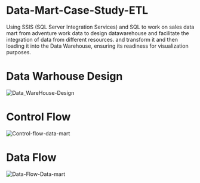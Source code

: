 ﻿# Data-Mart-Case-Study-ETL
Using SSIS (SQL Server Integration Services) and SQL to work on sales data mart from adventure work data to design datawarehouse and facilitate the integration of data from different resources. and transform it and then loading it into the Data Warehouse, ensuring its readiness for visualization purposes.


# Data Warhouse Design

![Data_WareHouse-Design](https://github.com/Mustafamegahed20/Data-Mart-Case-Study-ETLL/assets/61358936/698fd1ff-b176-4395-8c4c-85494a8d3671)


# Control Flow

![Control-flow-data-mart](https://github.com/Mustafamegahed20/Data-Mart-Case-Study-ETLL/assets/61358936/6c35e43a-8bf0-4692-8d57-b1339ef9d73e)


# Data Flow 

![Data-Flow-Data-mart](https://github.com/Mustafamegahed20/Data-Mart-Case-Study-ETLL/assets/61358936/e2b5e563-fe27-4249-9835-569625201151)

